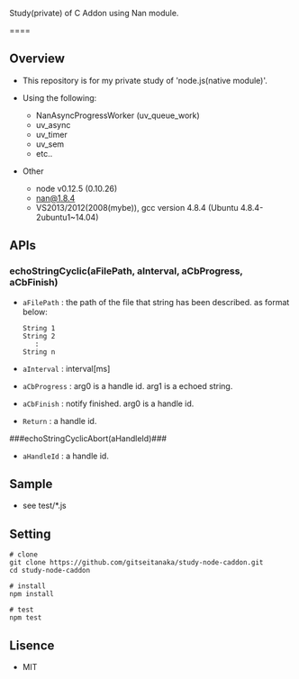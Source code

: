 Study(private) of C Addon using Nan module.

====

## Overview

* This repository is for my private study of 'node.js(native module)'.
* Using the following:
    - NanAsyncProgressWorker (uv_queue_work)
    - uv_async
    - uv_timer
    - uv_sem
    - etc..

* Other
    - node v0.12.5 (0.10.26)
    - nan@1.8.4
    - VS2013/2012(2008(mybe)), gcc version 4.8.4 (Ubuntu 4.8.4-2ubuntu1~14.04)

## APIs

### echoStringCyclic(aFilePath, aInterval, aCbProgress, aCbFinish) ###

+   `aFilePath` :
    the path of the file that string has been described. as format below:

		String 1
		String 2
		   :
		String n

+   `aInterval` :
    interval[ms]

+   `aCbProgress` : arg0 is a handle id. arg1 is a echoed string.

+   `aCbFinish` : notify finished. arg0 is a handle id.

+   `Return` : a handle id.

###echoStringCyclicAbort(aHandleId)###

+   `aHandleId` : a handle id.

## Sample

* see test/*.js

## Setting
	
	# clone
	git clone https://github.com/gitseitanaka/study-node-caddon.git
	cd study-node-caddon
	
	# install
	npm install
	
	# test
	npm test


## Lisence

* MIT

